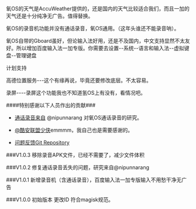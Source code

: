 氧OS的天气是AccuWeather提供的，还是国内的天气比较适合我们，而且一加的天气还是十分纯净无广告。值得替换。

氧OS的录音机功能并没有通话录音，氧OS通用。（这年头谁还不能录音呐）。

氧OS自带的Gboard虽好，但论输入法好用，还是不及国内，中文支持显然不太友好。所以增加百度输入法一加专版。你需要去设置--系统--语言和输入法--虚拟键盘--管理键盘


计划支持

高德位置服务---这个有缘再说，毕竟还要修改底层。不太容易。

录屏----录屏这个功能我也不知道氢OS上有没有，看情况吧。


####特别感谢以下人员作出的贡献###

* [通话录音来自](https://github.com/Magisk-Modules-Repo/oosnativecallrecordingenabler) @nipunnarang 对氧OS通话录音的研究。

* [@酷安联盟少侠](http://www.coolapk.com/u/602894)emmmm，我自己也是需要感谢的。




* [问题反馈Git Repository](https://github.com/Magisk-Modules-Repo/OnePlusOxygenOSBACKChinaWeather/issues/new)


###V1.0.3 移除录音APK文件，已经不需要了，减少文件体积

###V1.0.2 修复通话录音丢失的问题，研究来自@nipunnarang

###V1.0.1 新增录音机（含通话录音），百度输入法一加专版输入不用愁干净无广告

###V1.0.0 初始版本 更改ID 符合magisk规范。
